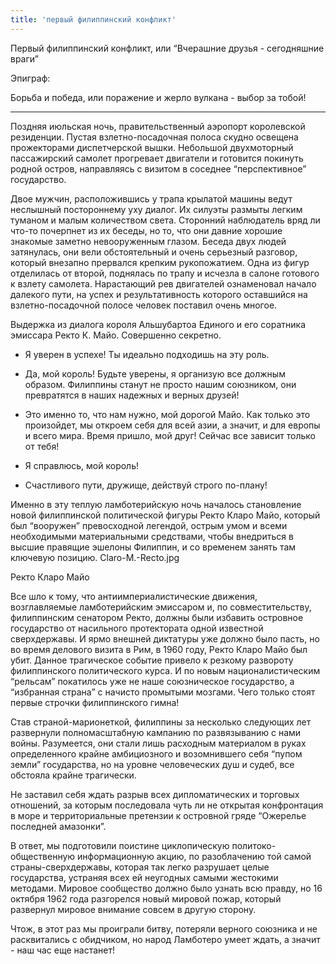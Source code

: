 ```yaml
---
title: 'первый филиппинский конфликт'
---
```


Первый филиппинский конфликт, или “Вчерашние друзья - сегодняшние враги”


Эпиграф:​

Борьба и победа, или поражение и жерло вулкана - выбор за тобой!​

*******


Поздняя июльская ночь, правительственный аэропорт королевской резиденции. Пустая взлетно-посадочная полоса скудно освещена прожекторами диспетчерской вышки. Небольшой двухмоторный пассажирский самолет прогревает двигатели и готовится покинуть родной остров, направляясь с визитом в соседнее “перспективное” государство.

Двое мужчин, расположившись у трапа крылатой машины ведут неслышный постороннему уху диалог. Их силуэты размыты легким туманом и малым количеством света. Сторонний наблюдатель вряд ли что-то почерпнет из их беседы, но то, что они давние хорошие знакомые заметно невооруженным глазом. Беседа двух людей затянулась, они вели обстоятельный и очень серьезный разговор, который внезапно прервался крепким рукопожатием. Одна из фигур отделилась от второй, поднялась по трапу и исчезла в салоне готового к взлету самолета. Нарастающий рев двигателей ознаменовал начало далекого пути, на успех и результативность которого оставшийся на взлетно-посадочной полосе человек поставил очень многое.


Выдержка из диалога короля Альшубартоа Единого и его соратника эмиссара Ректо К. Майо. Совершенно секретно.


- Я уверен в успехе! Ты идеально подходишь на эту роль.

- Да, мой король! Будьте уверены, я организую все должным образом. Филиппины станут не просто нашим союзником, они превратятся в наших надежных и верных друзей!

- Это именно то, что нам нужно, мой дорогой Майо. Как только это произойдет, мы откроем себя для всей азии, а значит, и для европы и всего мира. Время пришло, мой друг! Сейчас все зависит только от тебя!

- Я справлюсь, мой король!

- Счастливого пути, дружище, действуй строго по-плану!

Именно в эту теплую ламботерийскую ночь началось становление новой филиппинской политической фигуры Ректо Кларо Майо, который был “вооружен” превосходной легендой, острым умом и всеми необходимыми материальными средствами, чтобы внедриться в высшие правящие эшелоны Филиппин, и со временем занять там ключевую позицию.
Claro-M.-Recto.jpg

Ректо Кларо Майо

Все шло к тому, что антиимпериалистические движения, возглавляемые ламботерийским эмиссаром и, по совместительству, филиппинским сенатором Ректо, должны были избавить островное государство от насильного протектората одной известной сверхдержавы. И ярмо внешней диктатуры уже должно было пасть, но во время делового визита в Рим, в 1960 году, Ректо Кларо Майо был убит. Данное трагическое событие привело к резкому развороту филиппинского политического курса. И по новым националистическим “рельсам” покатилось уже не наше союзническое государство, а “избранная страна” с начисто промытыми мозгами. Чего только стоят первые строчки филиппинского гимна!

Став страной-марионеткой, филиппины за несколько следующих лет развернули полномасштабную кампанию по развязыванию с нами войны. Разумеется, они стали лишь расходным материалом в руках определенного крайне амбициозного и возомнившего себя “пупом земли” государства, но на уровне человеческих душ и судеб, все обстояла крайне трагически.

Не заставил себя ждать разрыв всех дипломатических и торговых отношений, за которым последовала чуть ли не открытая конфронтация в море и территориальные претензии к островной гряде “Ожерелье последней амазонки”.

В ответ, мы подготовили поистине циклопическую политоко-общественную информационную акцию, по разоблачению той самой страны-сверхдержавы, которая так легко разрушает целые государства, устраняя всех ей неугодных самыми жестокими методами. Мировое сообщество должно было узнать всю правду, но 16 октября 1962 года разгорелся новый мировой пожар, который развернул мировое внимание совсем в другую сторону.

Чтож, в этот раз мы проиграли битву, потеряли верного союзника и не расквитались с обидчиком, но народ Ламботеро умеет ждать, а значит - наш час еще настанет!